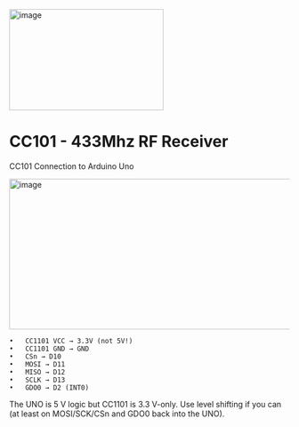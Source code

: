 
<img width="277" height="182" alt="image" src="https://github.com/user-attachments/assets/5ec165d5-e30b-4b7d-8c86-15c408fdfbbe" />


# CC101 - 433Mhz RF Receiver

CC101 Connection to Arduino Uno

<img width="577" height="271" alt="image" src="https://github.com/user-attachments/assets/7336fdfe-f49f-4bc2-863d-53540441d6c4" />


	•	CC1101 VCC → 3.3V (not 5V!)
	•	CC1101 GND → GND
	•	CSn → D10
	•	MOSI → D11
	•	MISO → D12
	•	SCLK → D13
	•	GDO0 → D2 (INT0)

The UNO is 5 V logic but CC1101 is 3.3 V-only. Use level shifting if you can (at least on MOSI/SCK/CSn and GDO0 back into the UNO).
